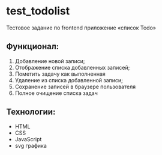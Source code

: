 # test_todolist
Тестовое задание по frontend приложение «список Todo»

## Функционал:
1) Добавление новой записи;
2) Отображение списка добавленных записей;
3) Пометить задачу как выполненная
4) Удаление из списка добавленной записи;
5) Сохранение записей в браузере пользователя
6) Полное очищение списка задач


## Технологии:
- HTML
- CSS
- JavaScript
- svg графика

